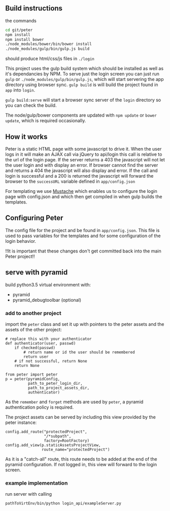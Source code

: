 ## Build instructions

the commands

```sh
cd git/peter
npm install
npm install bower
./node_modules/bower/bin/bower install
./node_modules/gulp/bin/gulp.js build
```

should produce html/css/js files in `./login`

This project uses the gulp build system which should be installed as well as it's
dependancies by NPM. To serve just the login screen you can just run `gulp` or
`./node_modules/gulp/bin/gulp.js`, which will start servering the app directory
using browser sync.
`gulp build` is will build the project found in `app` into `login`.

`gulp build:serve` will start a browser sync server of the `login` directory so you can check the
build.

The node/gulp/bower components are updated with `npm update` or `bower update`,
which is required occasionally.

## How it works
Peter is a static HTML page with some javascript to drive it. When the user
logs in it will make an AJAX call via jQuery to api/login this call is relative
to the url of the login page. If the server returns a 403 the javascript will
not let the user login and with display an error. If browser cannot find the server
and returns a 404 the javascript will also display and error. If the call and login
is successful and a 200 is returned the javascript will forward the browser to
the `successURL` variable defined in `app/config.json`

For templating we use [Mustache](https://mustache.github.io/) which enables us to
configure the login page with config.json and which then get compiled in when
gulp builds the templates.

## Configuring Peter
The config file for the project and be found in `app/config.json`. This file is
used to pass variables for the templates and for some configuration of the
login behavior.

!!It is important that these changes don't get committed back into the main Peter
project!!

## serve with pyramid

build python3.5 virtual environment with:

* pyramid
* pyramid_debugtoolbar (optional)

### add to another project

import the `peter` class and set it up with pointers to the peter assets and the
assets of the other project:

```
# replace this with your authenticator
def authenticator(user, passwd)
    if checked(passwd)
        # return name or id the user should be remembered
        return user
    # if not successful, return None
    return None

from peter import peter
p = peter(pyramidConfig,
          path_to_peter_login_dir,
          path_to_project_assets_dir,
          authenticator)
```

As the `remember` and `forget` methods are used by `peter`, a pyramid authentication policy is required.

The project assets can be served by including this view provided by the peter instance:

```
config.add_route("protectedProject",
                 "/*subpath",
                 factory=RootFactory)
config.add_view(p.staticAssetsProjectView,
                route_name="protectedProject")
```

As it is a "catch-all" route, this route needs to be added at the end of the pyramid configuration.
If not logged in, this view will forward to the login screen.

### example implementation

run server with calling

```sh
pathToVirtEnv/bin/python login_api/exampleServer.py
```
